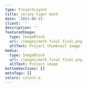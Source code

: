 ```yaml
---
type: ProjectLayout
title: jersey tiger moth
date: '2023-06-21'
client: ''
description: ''
featuredImage:
  type: ImageBlock
  url: /images/moth final final.png
  altText: Project thumbnail image
media:
  type: ImageBlock
  url: /images/moth final final.png
  altText: Project image
bottomSections: []
metaTags: []
colors: colors-a
---
```



